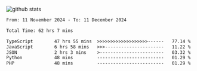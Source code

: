 
![github stats](https://github-readme-stats.vercel.app/api?username=realmahd1&show_icons=true&theme=codeSTACKr&hide_rank=true&count_private=true)

<!--START_SECTION:waka-->

```txt
From: 11 November 2024 - To: 11 December 2024

Total Time: 62 hrs 7 mins

TypeScript        47 hrs 55 mins  >>>>>>>>>>>>>>>>>>>------   77.14 %
JavaScript        6 hrs 58 mins   >>>----------------------   11.22 %
JSON              2 hrs 3 mins    >------------------------   03.32 %
Python            48 mins         -------------------------   01.29 %
PHP               48 mins         -------------------------   01.29 %
```

<!--END_SECTION:waka-->
